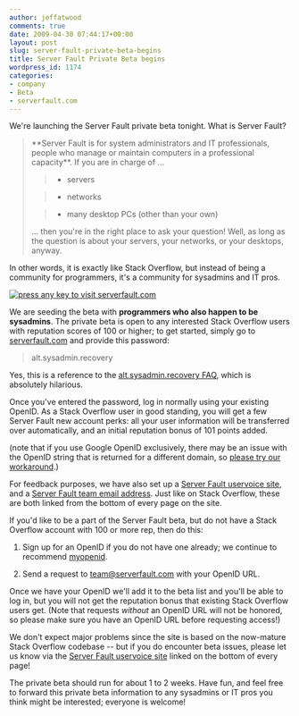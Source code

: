```yaml
---
author: jeffatwood
comments: true
date: 2009-04-30 07:44:17+00:00
layout: post
slug: server-fault-private-beta-begins
title: Server Fault Private Beta begins
wordpress_id: 1174
categories:
- company
- Beta
- serverfault.com
---
```



We're launching the Server Fault private beta tonight. What is Server Fault?





<blockquote>
**Server Fault is for system administrators and IT professionals, people who manage or maintain computers in a professional capacity**. If you are in charge of ...

> 
> 

> 
> 

>   * servers

>   * networks

>   * many desktop PCs (other than your own)

... then you're in the right place to ask your question! Well, as long as the question is about your servers, your networks, or your desktops, anyway.
</blockquote>





In other words, it is exactly like Stack Overflow, but instead of being a community for programmers, it's a community for sysadmins and IT pros.






[![press any key to visit serverfault.com](/blog/images/2009-04-30-server-fault-private-beta-begins/any-key.jpg)](http://serverfault.com)



We are seeding the beta with **programmers who also happen to be sysadmins**. The private beta is open to any interested Stack Overflow users with reputation scores of 100 or higher; to get started, simply go to [serverfault.com](http://serverfault.com) and provide this password:





<blockquote>
alt.sysadmin.recovery
</blockquote>





Yes, this is a reference to the [alt.sysadmin.recovery FAQ](http://mira.sunsite.utk.edu/fink/alt.sysadmin.recovery-FAQ-0.85a.html), which is absolutely hilarious.



Once you've entered the password, log in normally using your existing OpenID. As a Stack Overflow user in good standing, you will get a few Server Fault new account perks: all your user information will be transferred over automatically, and an initial reputation bonus of 101 points added.



(note that if you use Google OpenID exclusively, there may be an issue with the OpenID string that is returned for a different domain, so [please try our workaround](http://blog.stackoverflow.com/2009/04/googles-openids-are-unique-per-domain/).)



For feedback purposes, we have also set up a [Server Fault uservoice site](http://serverfault.uservoice.com/), and a [Server Fault team email address](mailto:team@serverfault.com). Just like on Stack Overflow, these are both linked from the bottom of every page on the site.



If you'd like to be a part of the Server Fault beta, but do not have a Stack Overflow account with 100 or more rep, then do this:







  1. Sign up for an OpenID if you do not have one already; we continue to recommend [myopenid](https://www.myopenid.com/). 

  2. Send a request to [team@serverfault.com](mailto:team@serverfault.com) with your OpenID URL.




Once we have your OpenID we'll add it to the beta list and you'll be able to log in, but you will not get the reputation bonus that existing Stack Overflow users get. (Note that requests _without_ an OpenID URL will not be honored, so please make sure you have an OpenID URL before requesting access!)



We don't expect major problems since the site is based on the now-mature Stack Overflow codebase -- but if you do encounter beta issues, please let us know via the [Server Fault uservoice site](http://serverfault.uservoice.com/pages/17382-general) linked on the bottom of every page!



The private beta should run for about 1 to 2 weeks. Have fun, and feel free to forward this private beta information to any sysadmins or IT pros you think might be interested; everyone is welcome!

